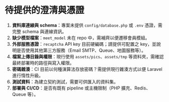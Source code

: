 # 待提供的澄清與憑證

1. **資料庫連線與 schema**：專案未提供 `config/database.php` 或 `.env` 憑證，需完整 schema 與連線資訊。
2. **缺少模型檔案**：`meet_model` 未在 repo 中，需補齊以便遷移會員模組。
3. **外部服務憑證**：`recaptcha` API key 目前硬編碼；請提供可配置之 key，並說明是否使用其他第三方服務（Email SMTP、Queue、地圖服務等）。
4. **檔案上傳目錄與權限**：現行使用 `assets/pics`、`assets/tmp` 等資料夾，需確認最終部署時的路徑與寫入權限。
5. **密碼雜湊**：CI 目前以何種演算法存放密碼？需提供現行雜湊方式以便 Laravel 進行惰性升級。
6. **測試資料**：為建立契約測試，需要可供匯入的資料集。
7. **部署與 CI/CD**：是否有既有 pipeline 或主機限制（PHP 擴充、Redis、Queue 等）。

